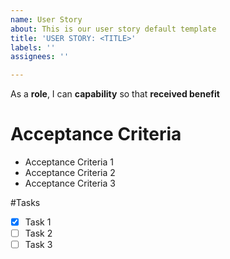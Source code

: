 ```yaml
---
name: User Story
about: This is our user story default template
title: 'USER STORY: <TITLE>'
labels: ''
assignees: ''

---
```


As a **role**, I can **capability** so that **received benefit**

# Acceptance Criteria

- Acceptance Criteria 1
- Acceptance Criteria 2
- Acceptance Criteria 3

#Tasks
- [x] Task 1
- [ ] Task 2
- [ ] Task 3
